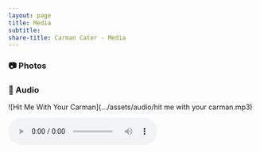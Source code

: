 ```yaml
---
layout: page
title: Media
subtitle: 
share-title: Carman Cater - Media
---
```


### :camera: Photos

### :microphone: Audio

![Hit Me With Your Carman](.../assets/audio/hit me with your carman.mp3)

![Hit Me With Your Carman](https://carmancater.github.io/assets/audio/hit%20me%20with%20your%20carman.mp3)
